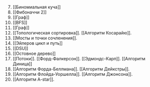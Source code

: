 7) [[Биномиальная куча]]
8) [[Фибоначчи 2]]
9) [[Граф]]
10) [[BFS]]
11) [[Граф]]
12) [[Топологическая сортировка]]. [[Алгоритм Косарайю]].
13) [[Мосты и точки сочленения]]. 
14) [[Эйлеров цикл и путь]]
15) [[DSU]]
16) [[Остовное дерево]]
17) [[Потоки]]. [[Форд-Фалкерсон]]. [[Эдмондс-Карп]]. [[Алгоритм Диница]]
18) [[Алгоритм Форда-Беллмана]]. [[Алгоритм Дейкстры]].
19) [[Алгоритм Флойда-Уоршелла]]. [[Алгоритм Джонсона]].
20) [[Алгоритм A-star]].
